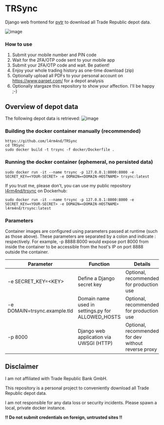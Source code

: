 # TRSync
Django web frontend for [pytr](https://github.com/marzzzello/pytr) to download all Trade Republic depot data.

![image](https://user-images.githubusercontent.com/21357789/161814477-ce72f4b0-a959-491b-a87d-986e3e7aa65f.png)

### How to use

1. Submit your mobile number and PIN code
2. Wait for the 2FA/OTP code sent to your mobile app
3. Submit your 2FA/OTP code and wait. Be patient!
4. Enjoy your whole trading history as one-time download (zip)
5. Optionally upload all PDFs to your personal account on https://www.parqet.com/ for a depot analysis
6. Optionally stargaze this repository to show your affection. I'll be happy ;-)

## Overview of depot data
The following depot data is retrieved:
![image](https://user-images.githubusercontent.com/21357789/161810816-74a130f6-4876-439c-803e-254a5b6b71b2.png)

### Building the docker container manually (recommended)
````
https://github.com/l4rm4nd/TRSync
cd TRSync
sudo docker build -t trsync -f docker/Dockerfile .
````

### Running the docker container (ephemeral, no persisted data)

````
sudo docker run -it --name trsync -p 127.0.0.1:8000:8000 -e SECRET_KEY=<YOUR-SECRET> -e DOMAIN=<DOMAIN-HOSTNAME> trsync:latest
````

If you trust me, please don't, you can use my public repository [l4rm4nd/trsync](https://hub.docker.com/repository/docker/l4rm4nd/trsync/general) on Dockerhub:

````
sudo docker run -it --name trsync -p 127.0.0.1:8000:8000 -e SECRET_KEY=<YOUR-SECRET> -e DOMAIN=<DOMAIN-HOSTNAME> l4rm4nd/trsync:latest
````

### Parameters
Container images are configured using parameters passed at runtime (such as those above). These parameters are separated by a colon and indicate <external>:<internal> respectively. For example, -p 8888:8000 would expose port 8000 from inside the container to be accessible from the host's IP on port 8888 outside the container.

| Parameter  | Function | Details
| ------------- | ------------- | -------------
| -e SECRET_KEY=\<KEY>  | Define a Django secret key | Optional, recommended for production use |
| -e DOMAIN=trsync.example.tld | Domain name used in settings.py for ALLOWED_HOSTS | Optional, recommended for production use |
| -p 8000 | Django web application via UWSGI (HTTP) | Optional, recommended for dev without reverse proxy |

## Disclaimer
I am not affiliated with Trade Republic Bank GmbH. 

This repository is a personal project to conveniently download all Trade Republic depot data.

I am not responsible for any data loss or security incidents. Please spawn a local, private docker instance.

**!! Do not submit credentials on foreign, untrusted sites !!**
